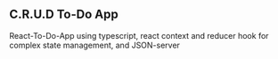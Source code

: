 ## C.R.U.D To-Do App

React-To-Do-App using typescript, react context and reducer hook for complex state management, and JSON-server
